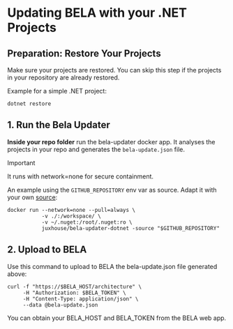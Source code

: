 # Updating BELA with your .NET Projects

## Preparation: Restore Your Projects

Make sure your projects are restored. You can skip this step if the projects in your repository are already restored.

Example for a simple .NET project:

```
dotnet restore
```

## 1. Run the Bela Updater

**Inside your repo folder** run the bela-updater docker app. It analyses the projects in your repo and generates the `bela-update.json` file.

> [!IMPORTANT]
> It runs with network=none for secure containment.

An example using the `GITHUB_REPOSITORY` env var as source. Adapt it with your own [source](/Concepts.md#sources):
```
docker run --network=none --pull=always \
           -v ./:/workspace/ \
           -v ~/.nuget:/root/.nuget:ro \
           juxhouse/bela-updater-dotnet -source "$GITHUB_REPOSITORY"
```

## 2. Upload to BELA

Use this command to upload to BELA the bela-update.json file generated above:

```
curl -f "https://$BELA_HOST/architecture" \
     -H "Authorization: $BELA_TOKEN" \
     -H "Content-Type: application/json" \
     --data @bela-update.json
```
You can obtain your BELA_HOST and BELA_TOKEN from the BELA web app.
